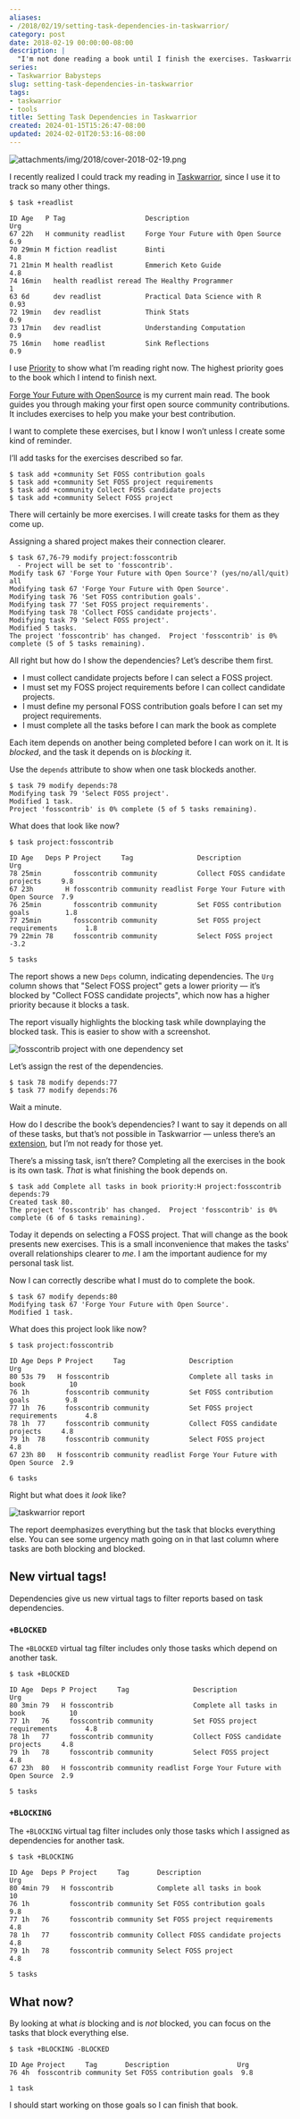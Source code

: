 ```yaml
---
aliases:
- /2018/02/19/setting-task-dependencies-in-taskwarrior/
category: post
date: 2018-02-19 00:00:00-08:00
description: |
  "I'm not done reading a book until I finish the exercises. Taskwarrior can help me remember."
series:
- Taskwarrior Babysteps
slug: setting-task-dependencies-in-taskwarrior
tags:
- taskwarrior
- tools
title: Setting Task Dependencies in Taskwarrior
created: 2024-01-15T15:26:47-08:00
updated: 2024-02-01T20:53:16-08:00
---
```


![attachments/img/2018/cover-2018-02-19.png](../../../attachments/img/2018/cover-2018-02-19.png)

I recently realized I could track my reading in [Taskwarrior](../../../card/Taskwarrior.md), since I use it to track so many other things.

<!--more-->


````
$ task +readlist

ID Age   P Tag                    Description                        Urg
67 22h   H community readlist     Forge Your Future with Open Source  6.9
70 29min M fiction readlist       Binti                               4.8
71 21min M health readlist        Emmerich Keto Guide                 4.8
74 16min   health readlist reread The Healthy Programmer                1
63 6d      dev readlist           Practical Data Science with R      0.93
72 19min   dev readlist           Think Stats                         0.9
73 17min   dev readlist           Understanding Computation           0.9
75 16min   home readlist          Sink Reflections                    0.9
````

I use [Priority](../../2017/12/taskwarrior-priorities.md) to show what I’m reading right now. The highest priority goes to the book which I intend to finish next.

[Forge Your Future with OpenSource](https://pragprog.com/book/vbopens/forge-your-future-with-open-source) is my current main read. The book guides you through making your first open source community contributions. It includes exercises to help you make your best contribution.

I want to complete these exercises, but I know I won’t unless I create some kind of reminder.

I’ll add tasks for the exercises described so far.

````
$ task add +community Set FOSS contribution goals
$ task add +community Set FOSS project requirements
$ task add +community Collect FOSS candidate projects
$ task add +community Select FOSS project
````

There will certainly be more exercises. I will create tasks for them as they come up.

Assigning a shared project makes their connection clearer.

````
$ task 67,76-79 modify project:fosscontrib
  - Project will be set to 'fosscontrib'.
Modify task 67 'Forge Your Future with Open Source'? (yes/no/all/quit) all
Modifying task 67 'Forge Your Future with Open Source'.
Modifying task 76 'Set FOSS contribution goals'.
Modifying task 77 'Set FOSS project requirements'.
Modifying task 78 'Collect FOSS candidate projects'.
Modifying task 79 'Select FOSS project'.
Modified 5 tasks.
The project 'fosscontrib' has changed.  Project 'fosscontrib' is 0% complete (5 of 5 tasks remaining).
````

All right but how do I show the dependencies? Let’s describe them first.

* I must collect candidate projects before I can select a FOSS project.
* I must set my FOSS project requirements before I can collect candidate projects.
* I must define my personal FOSS contribution goals before I can set my project requirements.
* I must complete all the tasks before I can mark the book as complete

Each item depends on another being completed before I can work on it. It is *blocked*, and the task it depends on is *blocking* it.

Use the `depends` attribute to show when one task blockeds another.

````
$ task 79 modify depends:78
Modifying task 79 'Select FOSS project'.
Modified 1 task.
Project 'fosscontrib' is 0% complete (5 of 5 tasks remaining).
````

What does that look like now?

````
$ task project:fosscontrib

ID Age   Deps P Project     Tag                Description                        Urg
78 25min        fosscontrib community          Collect FOSS candidate projects     9.8
67 23h        H fosscontrib community readlist Forge Your Future with Open Source  7.9
76 25min        fosscontrib community          Set FOSS contribution goals         1.8
77 25min        fosscontrib community          Set FOSS project requirements       1.8
79 22min 78     fosscontrib community          Select FOSS project                -3.2

5 tasks
````

The report shows a new `Deps` column, indicating dependencies. The `Urg` column shows that "Select FOSS project" gets a lower priority — it’s blocked by "Collect FOSS candidate projects", which now has a higher priority because it blocks a task.

The report visually highlights the blocking task while downplaying the blocked task. This is easier to show with a screenshot.

![fosscontrib project with one dependency set](attachments/img/2018/single-dependency.png)

Let’s assign the rest of the dependencies.

````
$ task 78 modify depends:77
$ task 77 modify depends:76
````

Wait a minute.

How do I describe the book’s dependencies? I want to say it depends on all of these tasks, but that’s not possible in Taskwarrior — unless there’s an [extension](https://taskwarrior.org/tools/), but I’m not ready for those yet.

There’s a missing task, isn’t there? Completing all the exercises in the book is its own task. *That* is what finishing the book depends on.

````
$ task add Complete all tasks in book priority:H project:fosscontrib depends:79
Created task 80.
The project 'fosscontrib' has changed.  Project 'fosscontrib' is 0% complete (6 of 6 tasks remaining).
````

Today it depends on selecting a FOSS project. That will change as the book presents new exercises. This is a small inconvenience that makes the tasks' overall relationships clearer to *me*. I am the important audience for my personal task list.

Now I can correctly describe what I must do to complete the book.

````
$ task 67 modify depends:80
Modifying task 67 'Forge Your Future with Open Source'.
Modified 1 task.
````

What does this project look like now?

````
$ task project:fosscontrib

ID Age Deps P Project     Tag                Description                        Urg
80 53s 79   H fosscontrib                    Complete all tasks in book           10
76 1h         fosscontrib community          Set FOSS contribution goals         9.8
77 1h  76     fosscontrib community          Set FOSS project requirements       4.8
78 1h  77     fosscontrib community          Collect FOSS candidate projects     4.8
79 1h  78     fosscontrib community          Select FOSS project                 4.8
67 23h 80   H fosscontrib community readlist Forge Your Future with Open Source  2.9

6 tasks
````

Right but what does it *look* like?

![taskwarrior report](attachments/img/2018/cover-2018-02-19.png "I have my work cut out for me")

The report deemphasizes everything but the task that blocks everything else. You can see some urgency math going on in that last column where tasks are both blocking and blocked.

## New virtual tags!

Dependencies give us new virtual tags to filter reports based on task dependencies.

### `+BLOCKED`

The `+BLOCKED` virtual tag filter includes only those tasks which depend on another task.

````
$ task +BLOCKED

ID Age  Deps P Project     Tag                Description                        Urg
80 3min 79   H fosscontrib                    Complete all tasks in book           10
77 1h   76     fosscontrib community          Set FOSS project requirements       4.8
78 1h   77     fosscontrib community          Collect FOSS candidate projects     4.8
79 1h   78     fosscontrib community          Select FOSS project                 4.8
67 23h  80   H fosscontrib community readlist Forge Your Future with Open Source  2.9

5 tasks
````

### `+BLOCKING`

The `+BLOCKING` virtual tag filter includes only those tasks which I assigned as dependencies for another task.

````
$ task +BLOCKING

ID Age  Deps P Project     Tag       Description                     Urg
80 4min 79   H fosscontrib           Complete all tasks in book        10
76 1h          fosscontrib community Set FOSS contribution goals      9.8
77 1h   76     fosscontrib community Set FOSS project requirements    4.8
78 1h   77     fosscontrib community Collect FOSS candidate projects  4.8
79 1h   78     fosscontrib community Select FOSS project              4.8

5 tasks
````

## What now?

By looking at what *is* blocking and is *not* blocked, you can focus on the tasks that block everything else.

````
$ task +BLOCKING -BLOCKED

ID Age Project     Tag       Description                 Urg
76 4h  fosscontrib community Set FOSS contribution goals  9.8

1 task
````

I should start working on those goals so I can finish that book.
